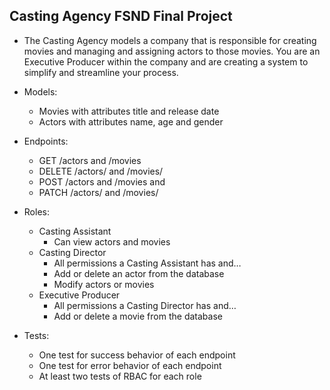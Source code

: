 ## Casting Agency FSND Final Project

-   The Casting Agency models a company that is responsible for creating movies and managing and assigning actors to those movies. You are an Executive Producer within the company and are creating a system to simplify and streamline your process.
    
-   Models:
    
    -   Movies with attributes title and release date
    -   Actors with attributes name, age and gender
-   Endpoints:
    -   GET /actors and /movies
    -   DELETE /actors/  and /movies/
    -   POST /actors and /movies and
    -   PATCH /actors/  and /movies/
-   Roles:
    -   Casting Assistant
        -   Can view actors and movies
    -   Casting Director
        -   All permissions a Casting Assistant has and…
        -   Add or delete an actor from the database
        -   Modify actors or movies
    -   Executive Producer
        -   All permissions a Casting Director has and…
        -   Add or delete a movie from the database
-   Tests:
    -   One test for success behavior of each endpoint
    -   One test for error behavior of each endpoint
    -   At least two tests of RBAC for each role